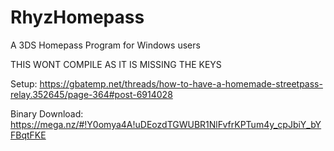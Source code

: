 # RhyzHomepass
A 3DS Homepass Program for Windows users

THIS WONT COMPILE AS IT IS MISSING THE KEYS

Setup: https://gbatemp.net/threads/how-to-have-a-homemade-streetpass-relay.352645/page-364#post-6914028

Binary Download: https://mega.nz/#!Y0omya4A!uDEozdTGWUBR1NlFvfrKPTum4y_cpJbiY_bYFBqtFKE
